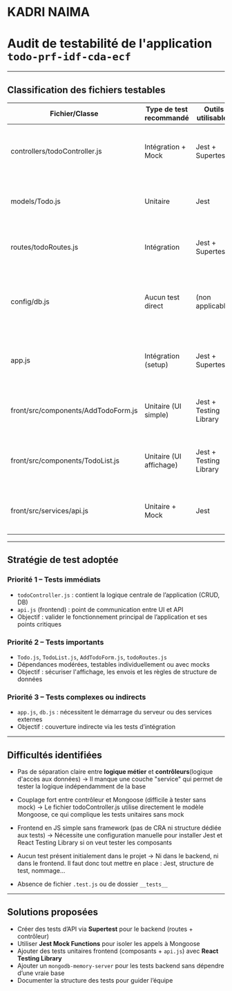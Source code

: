 # KADRI NAIMA


# Audit de testabilité de l'application `todo-prf-idf-cda-ecf`

---------------

## Classification des fichiers testables

| Fichier/Classe                   | Type de test recommandé   | Outils utilisables     | Justification                                                                 | Priorité (1-3) |
|----------------------------------|----------------------------|------------------------|-------------------------------------------------------------------------------|----------------|
| controllers/todoController.js    | Intégration + Mock        | Jest + Supertest       | Contient la logique des routes (CRUD), interactions avec la BDD              | 1              |
| models/Todo.js                   | Unitaire                   | Jest                   | Schéma Mongoose, test des règles de validation                               | 2              |
| routes/todoRoutes.js             | Intégration                | Jest + Supertest       | Connecte les routes Express à leurs contrôleurs                              | 2              |
| config/db.js                     | Aucun test direct          | (non applicable)       | Fichier de connexion à MongoDB, couvert indirectement par les tests API      | 3              |
| app.js                           | Intégration (setup)        | Jest + Supertest       | Point d’entrée de l’app Express, à tester pour démarrer le serveur           | 3              |
| front/src/components/AddTodoForm.js | Unitaire (UI simple)    | Jest + Testing Library | Peut être testé pour la gestion d'événements et l’affichage                  | 2              |
| front/src/components/TodoList.js    | Unitaire (UI affichage) | Jest + Testing Library | Gère l’affichage de la liste, testable sans logique complexe                 | 2              |
| front/src/services/api.js        | Unitaire + Mock           | Jest                   | Contient les appels fetch (API), testable avec mocks réseau                  | 1              |


----------------------

## Stratégie de test adoptée

### Priorité 1 – Tests immédiats
- `todoController.js` : contient la logique centrale de l’application (CRUD, DB)
- `api.js` (frontend) : point de communication entre UI et API
- Objectif : valider le fonctionnement principal de l’application et ses points critiques

### Priorité 2 – Tests importants
- `Todo.js`, `TodoList.js`, `AddTodoForm.js`, `todoRoutes.js`
- Dépendances modérées, testables individuellement ou avec mocks
- Objectif : sécuriser l'affichage, les envois et les règles de structure de données

### Priorité 3 – Tests complexes ou indirects
- `app.js`, `db.js` : nécessitent le démarrage du serveur ou des services externes
- Objectif : couverture indirecte via les tests d’intégration

---------------------

## Difficultés identifiées

- Pas de séparation claire entre **logique métier** et **contrôleurs**(logique d'accès aux données)
    → Il manque une couche "service" qui permet de tester la logique indépendamment de la base

- Couplage fort entre contrôleur et Mongoose (difficile à tester sans mock)
    → Le fichier todoController.js utilise directement le modèle Mongoose, ce qui complique les tests unitaires sans mock

- Frontend en JS simple sans framework (pas de CRA ni structure dédiée aux tests)
    → Nécessite une configuration manuelle pour installer Jest et React Testing Library si on veut tester les composants

- Aucun test présent initialement dans le projet
    → Ni dans le backend, ni dans le frontend. Il faut donc tout mettre en place : Jest, structure de test, nommage...

- Absence de fichier `.test.js` ou de dossier `__tests__`

-----------------------

## Solutions proposées

- Créer des tests d’API via **Supertest** pour le backend (routes + contrôleur)
- Utiliser **Jest Mock Functions** pour isoler les appels à Mongoose
- Ajouter des tests unitaires frontend (composants + `api.js`) avec **React Testing Library**
- Ajouter un `mongodb-memory-server` pour les tests backend sans dépendre d’une vraie base
- Documenter la structure des tests pour guider l’équipe

